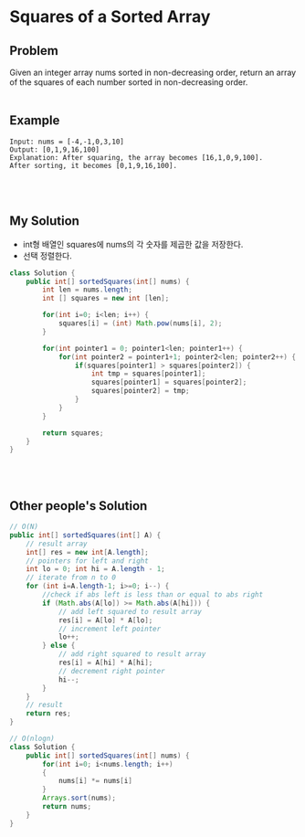 # Squares of a Sorted Array

## Problem
Given an integer array nums sorted in non-decreasing order, return an array of the squares of each number sorted in non-decreasing order.
<br><br>

## Example
```
Input: nums = [-4,-1,0,3,10]
Output: [0,1,9,16,100]
Explanation: After squaring, the array becomes [16,1,0,9,100].
After sorting, it becomes [0,1,9,16,100].
```
<br><br>

## My Solution
- int형 배열인 squares에 nums의 각 숫자를 제곱한 값을 저장한다.
- 선택 정렬한다.

```java
class Solution {
    public int[] sortedSquares(int[] nums) {
        int len = nums.length;
        int [] squares = new int [len];

        for(int i=0; i<len; i++) {
            squares[i] = (int) Math.pow(nums[i], 2);
        }

        for(int pointer1 = 0; pointer1<len; pointer1++) {
            for(int pointer2 = pointer1+1; pointer2<len; pointer2++) {
                if(squares[pointer1] > squares[pointer2]) {
                    int tmp = squares[pointer1];
                    squares[pointer1] = squares[pointer2];
                    squares[pointer2] = tmp;
                }
            }
        }

        return squares;
    }
}
```
<br><br>

## Other people's Solution
```java
// O(N)
public int[] sortedSquares(int[] A) {
	// result array
	int[] res = new int[A.length];
	// pointers for left and right
	int lo = 0; int hi = A.length - 1;
	// iterate from n to 0
	for (int i=A.length-1; i>=0; i--) {
		//check if abs left is less than or equal to abs right
		if (Math.abs(A[lo]) >= Math.abs(A[hi])) {
			// add left squared to result array
			res[i] = A[lo] * A[lo];
			// increment left pointer
			lo++;
		} else {
			// add right squared to result array
			res[i] = A[hi] * A[hi];
			// decrement right pointer
			hi--;
		}
	}
	// result
	return res;
}
```
```java
// O(nlogn)
class Solution {
    public int[] sortedSquares(int[] nums) {
	    for(int i=0; i<nums.length; i++)
		{
			nums[i] *= nums[i]
		}
		Arrays.sort(nums);
		return nums;
	}
}
```